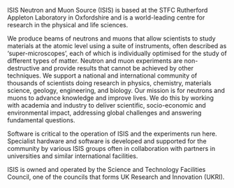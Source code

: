 ISIS Neutron and Muon Source (ISIS) is based at the STFC Rutherford Appleton Laboratory in Oxfordshire and is a world-leading centre for research in the physical and life sciences.

We produce beams of neutrons and muons that allow scientists to study materials at the atomic level using a suite of instruments, often described as ‘super-microscopes’, each of which is individually optimised for the study of different types of matter. Neutron and muon experiments are non-destructive and provide results that cannot be achieved by other techniques. We​ support a national and international community of thousands of scientists doing research in physics, chemistry, materials science, geology, engineering, and biology. Our mission is for neutrons and muons to advance knowledge and improve lives. We do this by working with academia and industry​ to deliver scientific, socio-economic and environmental impact, addressing global challenges and answering fundamental questions.​

​​Software is critical to the operation of ISIS and the experiments ru​n here​. Specialist hardware and software is developed and supported for the community by various ISIS groups often in collaboration with partners in universities and similar international facilities.



ISIS is owned and operated by the Science and Technology Facilities Council, one of the councils that forms UK Research and Innovation (UKRI).  
